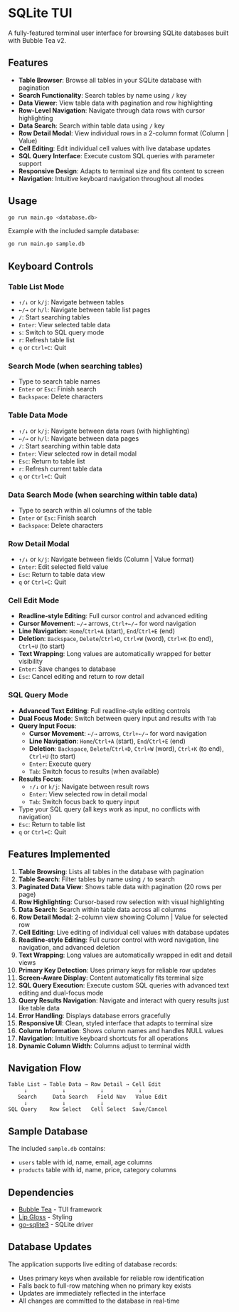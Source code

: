 # SQLite TUI

A fully-featured terminal user interface for browsing SQLite databases built with Bubble Tea v2.

## Features

- **Table Browser**: Browse all tables in your SQLite database with pagination
- **Search Functionality**: Search tables by name using `/` key
- **Data Viewer**: View table data with pagination and row highlighting
- **Row-Level Navigation**: Navigate through data rows with cursor highlighting
- **Data Search**: Search within table data using `/` key
- **Row Detail Modal**: View individual rows in a 2-column format (Column | Value)
- **Cell Editing**: Edit individual cell values with live database updates
- **SQL Query Interface**: Execute custom SQL queries with parameter support
- **Responsive Design**: Adapts to terminal size and fits content to screen
- **Navigation**: Intuitive keyboard navigation throughout all modes

## Usage

```bash
go run main.go <database.db>
```

Example with the included sample database:
```bash
go run main.go sample.db
```

## Keyboard Controls

### Table List Mode
- `↑/↓` or `k/j`: Navigate between tables
- `←/→` or `h/l`: Navigate between table list pages
- `/`: Start searching tables
- `Enter`: View selected table data
- `s`: Switch to SQL query mode
- `r`: Refresh table list
- `q` or `Ctrl+C`: Quit

### Search Mode (when searching tables)
- Type to search table names
- `Enter` or `Esc`: Finish search
- `Backspace`: Delete characters

### Table Data Mode
- `↑/↓` or `k/j`: Navigate between data rows (with highlighting)
- `←/→` or `h/l`: Navigate between data pages
- `/`: Start searching within table data
- `Enter`: View selected row in detail modal
- `Esc`: Return to table list
- `r`: Refresh current table data
- `q` or `Ctrl+C`: Quit

### Data Search Mode (when searching within table data)
- Type to search within all columns of the table
- `Enter` or `Esc`: Finish search
- `Backspace`: Delete characters

### Row Detail Modal
- `↑/↓` or `k/j`: Navigate between fields (Column | Value format)
- `Enter`: Edit selected field value
- `Esc`: Return to table data view
- `q` or `Ctrl+C`: Quit

### Cell Edit Mode
- **Readline-style Editing**: Full cursor control and advanced editing
- **Cursor Movement**: `←/→` arrows, `Ctrl+←/→` for word navigation
- **Line Navigation**: `Home`/`Ctrl+A` (start), `End`/`Ctrl+E` (end)
- **Deletion**: `Backspace`, `Delete`/`Ctrl+D`, `Ctrl+W` (word), `Ctrl+K` (to end), `Ctrl+U` (to start)
- **Text Wrapping**: Long values are automatically wrapped for better visibility
- `Enter`: Save changes to database
- `Esc`: Cancel editing and return to row detail

### SQL Query Mode
- **Advanced Text Editing**: Full readline-style editing controls
- **Dual Focus Mode**: Switch between query input and results with `Tab`
- **Query Input Focus**:
  - **Cursor Movement**: `←/→` arrows, `Ctrl+←/→` for word navigation  
  - **Line Navigation**: `Home`/`Ctrl+A` (start), `End`/`Ctrl+E` (end)
  - **Deletion**: `Backspace`, `Delete`/`Ctrl+D`, `Ctrl+W` (word), `Ctrl+K` (to end), `Ctrl+U` (to start)
  - `Enter`: Execute query
  - `Tab`: Switch focus to results (when available)
- **Results Focus**:
  - `↑/↓` or `k/j`: Navigate between result rows
  - `Enter`: View selected row in detail modal
  - `Tab`: Switch focus back to query input
- Type your SQL query (all keys work as input, no conflicts with navigation)
- `Esc`: Return to table list
- `q` or `Ctrl+C`: Quit

## Features Implemented

1. **Table Browsing**: Lists all tables in the database with pagination
2. **Table Search**: Filter tables by name using `/` to search
3. **Paginated Data View**: Shows table data with pagination (20 rows per page)
4. **Row Highlighting**: Cursor-based row selection with visual highlighting
5. **Data Search**: Search within table data across all columns
6. **Row Detail Modal**: 2-column view showing Column | Value for selected row
7. **Cell Editing**: Live editing of individual cell values with database updates
8. **Readline-style Editing**: Full cursor control with word navigation, line navigation, and advanced deletion
9. **Text Wrapping**: Long values are automatically wrapped in edit and detail views
10. **Primary Key Detection**: Uses primary keys for reliable row updates
11. **Screen-Aware Display**: Content automatically fits terminal size
12. **SQL Query Execution**: Execute custom SQL queries with advanced text editing and dual-focus mode
13. **Query Results Navigation**: Navigate and interact with query results just like table data
14. **Error Handling**: Displays database errors gracefully
15. **Responsive UI**: Clean, styled interface that adapts to terminal size
16. **Column Information**: Shows column names and handles NULL values
17. **Navigation**: Intuitive keyboard shortcuts for all operations
18. **Dynamic Column Width**: Columns adjust to terminal width

## Navigation Flow

```
Table List → Table Data → Row Detail → Cell Edit
     ↓           ↓           ↓           ↓
   Search     Data Search   Field Nav   Value Edit
     ↓           ↓           ↓           ↓
SQL Query    Row Select   Cell Select  Save/Cancel
```

## Sample Database

The included `sample.db` contains:
- `users` table with id, name, email, age columns
- `products` table with id, name, price, category columns

## Dependencies

- [Bubble Tea](https://github.com/charmbracelet/bubbletea) - TUI framework
- [Lip Gloss](https://github.com/charmbracelet/lipgloss) - Styling
- [go-sqlite3](https://github.com/mattn/go-sqlite3) - SQLite driver

## Database Updates

The application supports live editing of database records:
- Uses primary keys when available for reliable row identification
- Falls back to full-row matching when no primary key exists
- Updates are immediately reflected in the interface
- All changes are committed to the database in real-time